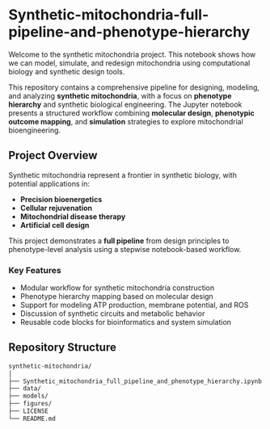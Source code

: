 # Synthetic-mitochondria-full-pipeline-and-phenotype-hierarchy
Welcome to the synthetic mitochondria project. This notebook shows how we can model, simulate, and redesign mitochondria using computational biology and synthetic design tools.

This repository contains a comprehensive pipeline for designing, modeling, and analyzing **synthetic mitochondria**, with a focus on **phenotype hierarchy** and synthetic biological engineering. The Jupyter notebook presents a structured workflow combining **molecular design**, **phenotypic outcome mapping**, and **simulation** strategies to explore mitochondrial bioengineering.

## Project Overview

Synthetic mitochondria represent a frontier in synthetic biology, with potential applications in:
- **Precision bioenergetics**
- **Cellular rejuvenation**
- **Mitochondrial disease therapy**
- **Artificial cell design**

This project demonstrates a **full pipeline** from design principles to phenotype-level analysis using a stepwise notebook-based workflow.

### Key Features
- Modular workflow for synthetic mitochondria construction
- Phenotype hierarchy mapping based on molecular design
- Support for modeling ATP production, membrane potential, and ROS
- Discussion of synthetic circuits and metabolic behavior
- Reusable code blocks for bioinformatics and system simulation

## Repository Structure

```bash
synthetic-mitochondria/
│
├── Synthetic_mitochondria_full_pipeline_and_phenotype_hierarchy.ipynb  # Main Jupyter notebook
├── data/                                                               # Raw and processed data files
├── models/                                                             # Reusable model scripts or checkpoints
├── figures/                                                            # Generated plots and diagrams
├── LICENSE
└── README.md
